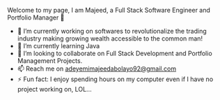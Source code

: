 Welcome to my page, I am Majeed, a Full Stack Software Engineer and Portfolio Manager 👋

- 🔭 I’m currently working on softwares to revolutionalize the trading industry making growing wealth accessible to the common man!
- 🌱 I’m currently learning Java
- 👯 I’m looking to collaborate on Full Stack Development and Portfolio Management Projects.
- 📫 Reach me on adeyemimajeedabolayo92@gmail.com
- ⚡ Fun fact: I enjoy spending hours on my computer even if I have no project working on, LOL...
